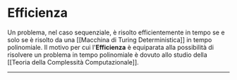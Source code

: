 # Efficienza #
Un problema, nel caso sequenziale, è risolto efficientemente in tempo se e solo se è risolto da una [[Macchina di Turing Deterministica]] in tempo polinomiale.
Il motivo per cui l'**Efficienza** è equiparata alla possibilità di risolvere un problema in tempo polinomiale è dovuto allo studio della [[Teoria della Complessità Computazionale]].

---------------------------------------------------------------